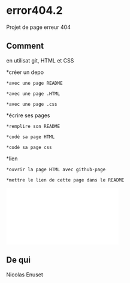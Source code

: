 # error404.2

Projet de page erreur 404

<h2>Comment</h2>

en utilisat git, HTML et CSS

*créer un depo

	*avec une page README

	*avec une page .HTML
	
	*avec une page .css

*écrire ses pages
	
	*remplire son README
	
	*codé sa page HTML
	
	*codé sa page css
*lien

	*ouvrir la page HTML avec github-page
	
	*mettre le lien de cette page dans le README

![lien de la page](file:///C:/Users/Cassandre/404.2/error404.2/index.html)

<h2>De qui</h2>

Nicolas Enuset
